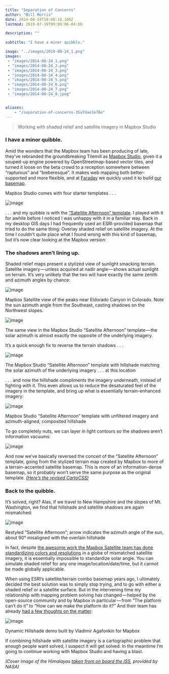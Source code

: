 ```yaml
---
title: "Separation of Concerns"
author: "Bill Morris"
date: 2014-08-24T18:08:18.106Z
lastmod: 2019-07-19T09:09:06-04:00

description: ""

subtitle: "I have a minor quibble."

image: "../images/2014-08-24_1.png" 
images:
 - "images/2014-08-24_1.png" 
 - "images/2014-08-24_2.png" 
 - "images/2014-08-24_3.png" 
 - "images/2014-08-24_4.png" 
 - "images/2014-08-24_5.png" 
 - "images/2014-08-24_6.png" 
 - "images/2014-08-24_7.png" 
 - "images/2014-08-24_8.jpeg" 


aliases:
    - "/separation-of-concerns-35a7dae3e78e"
---
```


> Working with shaded relief and satellite imagery in Mapbox Studio

### I have a minor quibble.

Amid the wonders that the Mapbox team has been producing of late, they’ve rebranded the groundbreaking Tilemill as [Mapbox Studio](https://www.mapbox.com/mapbox-studio/#darwin), given it a souped-up engine powered by OpenStreetmap-based vector tiles, and turned it loose on the beta crowd to a reception somewhere between “rapturous” and “bieberesque”. It makes web mapping both better-supported and more flexible, and at [Faraday](http://faraday.io/) we quickly used it to build [our basemap](https://api.tiles.mapbox.com/v4/faraday2.74974c94/page.html?access_token=pk.eyJ1IjoiZmFyYWRheTIiLCJhIjoiTUVHbDl5OCJ9.buFaqIdaIM3iXr1BOYKpsQ#14/42.3591/-71.0639).

Mapbox Studio comes with four starter templates . . .




![image](../images/2014-08-24_1.png)



. . . and my quibble is with the [“Satellite Afternoon” template](https://github.com/mapbox/satellite-afternoon.tm2). I played with it for awhile before I noticed I was unhappy with it in a familiar way. Back in my desktop GIS days I had frequently used an ESRI-provided basemap that tried to do the same thing: Overlay shaded relief on satellite imagery. At the time I couldn’t quite place what I found wrong with this kind of basemap, but it’s now clear looking at the Mapbox version:

### The shadows aren’t lining up.

Shaded relief maps present a stylized view of sunlight smacking terrain. Satellite imagery — unless acquired at nadir angle — shows actual sunlight on terrain. It’s very unlikely that the two will have exactly the same zenith and azimuth angles by chance:




![image](../images/2014-08-24_2.png)

Mapbox Satellite view of the peaks near Eldorado Canyon in Colorado. Note the sun azimuth angle from the Southeast, casting shadows on the Northwest slopes.





![image](../images/2014-08-24_3.png)

The same view in the Mapbox Studio “Satellite Afternoon” template — the solar azimuth is almost exactly the opposite of the underlying imagery.



It’s a quick enough fix to reverse the terrain shadows . . .




![image](../images/2014-08-24_4.png)

The Mapbox Studio “Satellite Afternoon” template with hillshade matching the solar azimuth of the underlying imagery . . . at this location



. . . and now the hillshade compliments the imagery underneath, instead of fighting with it. This even allows us to reduce the desaturated feel of the imagery in the template, and bring up what is essentially terrain-enhanced imagery:




![image](../images/2014-08-24_5.png)

Mapbox Studio “Satellite Afternoon” template with unfiltered imagery and azimuth-aligned, composited hillshade



To go completely nuts, we can layer in light contours so the shadows aren’t information vacuums:




![image](../images/2014-08-24_6.png)



And now we’ve basically reversed the conceit of the “Satellite Afternoon” template, going from the stylized terrain map created by Mapbox to more of a terrain-accented satellite basemap. This is more of an information-dense basemap, so it probably won’t serve the same purpose as the original template. [_(Here’s the revised CartoCSS)_](https://gist.github.com/wboykinm/8bd89a8b4ef0d489a4ba)

### Back to the quibble.

It’s solved, right? Alas, if we travel to New Hampshire and the slopes of Mt. Washington, we find that hillshade and satellite shadows are again mismatched:




![image](../images/2014-08-24_7.png)

Restyled “Satellite Afternoon”; arrow indicates the azimuth angle of the sun, about 90° misaligned with the overlain hillshade



In fact, despite [the awesome work the Mapbox Satellite team has done standardizing colors and resolutions](https://www.mapbox.com/blog/processing-raw-naip-into-seamless-imagery/) in a globe of mismatched satellite imagery, it is essentially impossible to standardize solar angle. You can simulate shaded relief for any one image/location/date/time, but it cannot be made globally applicable.

When using ESRI’s satellite/terrain combo basemap years ago, I ultimately decided the best solution was to simply stop trying, and to go with either a shaded relief or a satellite surface. But in the intervening time my relationship with mapping problem solving has changed — helped by the open-source community and by Mapbox in particular — from “The platform can’t do it” to “How can we make the platform do it?” And their team has already [had a few thoughts on the matter](https://www.mapbox.com/blog/dynamic-hill-shading/):




![image](../images/2014-08-24_8.jpeg)

Dynamic Hillshade demo built by Vladimir Agafonkin for Mapbox



If combining hillshade with satellite imagery is a cartographic problem that enough people want solved, I suspect it will get solved. In the meantime I’m going to continue working with Mapbox Studio and having a blast.

_(Cover image of the Himalayas_ [_taken from on board the ISS_](http://eol.jsc.nasa.gov/scripts/sseop/photo.pl?mission=ISS008&amp;roll=E&amp;frame=13304)_, provided by NASA)_
